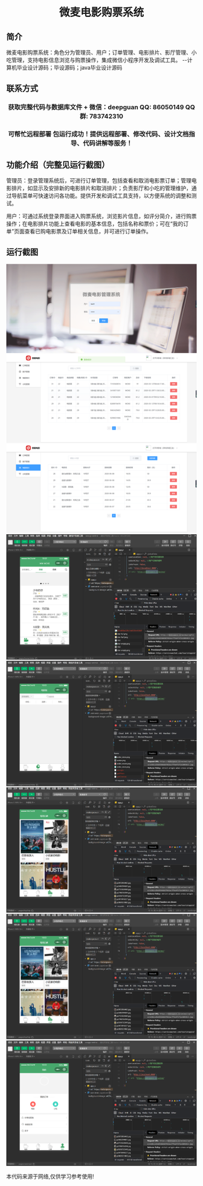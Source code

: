 <p><h1 align="center">微麦电影购票系统</h1></p>

## 简介
微麦电影购票系统：角色分为管理员、用户；订单管理、电影排片、影厅管理、小吃管理，支持电影信息浏览与购票操作，集成微信小程序开发及调试工具。    --计算机毕业设计源码；毕设源码；java毕业设计源码


## 联系方式
<p><h3 align="center">获取完整代码与数据库文件 + 微信：deepguan QQ: 86050149 QQ群: 783742310</h3></p>
<p><h3 align="center">可帮忙远程部署 包运行成功！提供远程部署、修改代码、设计文档指导、代码讲解等服务！</h3></p>

## 功能介绍（完整见运行截图）
管理员：登录管理系统后，可进行订单管理，包括查看和取消电影票订单；管理电影排片，如显示及安排新的电影排片和取消排片；负责影厅和小吃的管理维护，通过导航菜单可快速访问各功能。提供开发和调试工具支持，以方便系统的调整和测试。

用户：可通过系统登录界面进入购票系统，浏览影片信息，如评分简介，进行购票操作；在电影排片功能上查看电影的基本信息，包括名称和票价；可在“我的订单”页面查看已购电影票及订单相关信息，并可进行订单操作。


## 运行截图
![](imgs/588112-20220619105123431-76464765.png)
![](imgs/588112-20220619105129142-423798617.png)
![](imgs/588112-20220619105133859-1838822405.png)
![](imgs/588112-20220619105139390-1974632882.png)
![](imgs/588112-20220619105143531-1878853436.png)
![](imgs/588112-20220619105147585-147483166.png)
![](imgs/588112-20220619105147585-147483166.png)
![](imgs/588112-20220619105152431-922507164.png)

<p>本代码来源于网络,仅供学习参考使用!</p>
